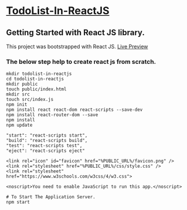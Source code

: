 
# [TodoList-In-ReactJS](https://juju-todo-list.netlify.app/)

## Getting Started with React JS library.
This project was bootstrapped with React JS.
[Live Preview](https://juju-todo-list.netlify.app/)

### The below step help to create react js from scratch.
```
mkdir todolist-in-reactjs
cd todolist-in-reactjs
mkdir public
touch public/index.html
mkdir src
touch src/index.js
npm init
npm install react react-dom react-scripts --save-dev
npm install react-router-dom --save
npm install
npm update

"start": "react-scripts start",
"build": "react-scripts build",
"test": "react-scripts test",
"eject": "react-scripts eject"

<link rel="icon" id="favicon" href="%PUBLIC_URL%/favicon.png" />
<link rel="stylesheet" href="%PUBLIC_URL%/css/style.css" />
<link rel="stylesheet" href="https://www.w3schools.com/w3css/4/w3.css">

<noscript>You need to enable JavaScript to run this app.</noscript>

# To Start The Application Server.
npm start

```
